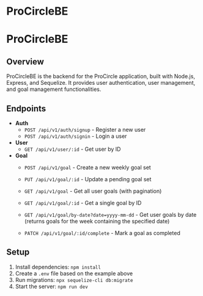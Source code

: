 # ProCircleBE

# ProCircleBE

## Overview
ProCircleBE is the backend for the ProCircle application, built with Node.js, Express, and Sequelize. It provides user authentication, user management, and goal management functionalities.

## Endpoints
- **Auth**
  - `POST /api/v1/auth/signup` - Register a new user
  - `POST /api/v1/auth/signin` - Login a user
- **User**
  - `GET /api/v1/user/:id` - Get user by ID
- **Goal**
  - `POST /api/v1/goal` - Create a new weekly goal set
  - `PUT /api/v1/goal/:id` - Update a pending goal set
  - `GET /api/v1/goal` - Get all user goals (with pagination)
  - `GET /api/v1/goal/:id` - Get a single goal by ID
  - `GET /api/v1/goal/by-date?date=yyyy-mm-dd` - Get user goals by date (returns goals for the week containing the specified date)

  - `PATCH /api/v1/goal/:id/complete` - Mark a goal as completed

## Setup
1. Install dependencies: `npm install`
2. Create a `.env` file based on the example above
3. Run migrations: `npx sequelize-cli db:migrate`
4. Start the server: `npm run dev`
